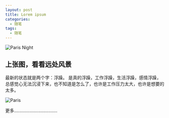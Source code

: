 ```yaml
---
layout: post
title: Lorem ipsum
categories: 
  - 随笔
tags:
  - 随笔
---
```


![Paris Night](https://upload.wikimedia.org/wikipedia/commons/e/e6/Paris_Night.jpg)

<!--more-->

## 上张图，看看远处风景

最新的状态就是两个字：浮躁。
是真的浮躁，工作浮躁，生活浮躁，感情浮躁，总感觉心无法沉浸下来，也不知道是怎么了，也许是工作压力太大，也许是想要的太多。

![Paris](https://upload.wikimedia.org/wikipedia/commons/thumb/3/3b/Paris-pano-wladyslaw.jpg/2880px-Paris-pano-wladyslaw.jpg)

更多..................................




